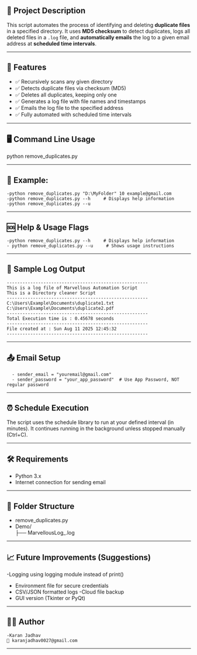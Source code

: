 
## 📄 Project Description

This script automates the process of identifying and deleting **duplicate files** in a specified directory. It uses **MD5 checksum** to detect duplicates, logs all deleted files in a `.log` file, and **automatically emails** the log to a given email address at **scheduled time intervals**.

---

## 🧰 Features

- ✅ Recursively scans any given directory
- ✅ Detects duplicate files via checksum (MD5)
- ✅ Deletes all duplicates, keeping only one
- ✅ Generates a log file with file names and timestamps
- ✅ Emails the log file to the specified address
- ✅ Fully automated with scheduled time intervals

---

## 🖥️ Command Line Usage

python remove_duplicates.py <DirectoryPath> <TimeInMinutes> <ReceiverEmail>

---

## 📌 Example:

    -python remove_duplicates.py "D:\MyFolder" 10 example@gmail.com
    -python remove_duplicates.py --h     # Displays help information
    -python remove_duplicates.py --u

---
## 🆘 Help & Usage Flags

    -python remove_duplicates.py --h     # Displays help information
    - python remove_duplicates.py --u     # Shows usage instructions
    
---
## 📁 Sample Log Output

    ------------------------------------------------------
    This is a log file of Marvellous Automation Script
    This is a Directory cleaner Script
    ------------------------------------------------------
    C:\Users\Example\Documents\duplicate1.txt
    C:\Users\Example\Documents\duplicate2.pdf
    ------------------------------------------------------
    Total Execution time is : 0.45678 seconds
    ------------------------------------------------------
    File created at : Sun Aug 11 2025 12:45:32
    ------------------------------------------------------

---

## 📤 Email Setup

      - sender_email = "youremail@gmail.com"
      - sender_password = "your_app_password"  # Use App Password, NOT regular password
       
  ---
  
## ⏰ Schedule Execution

   The script uses the schedule library to run at your defined interval (in minutes). It continues running in the background unless stopped manually (Ctrl+C).
   
---

## 🛠 Requirements

  - Python 3.x
  - Internet connection for sending email
   
---

## 📂 Folder Structure

- remove_duplicates.py
- Demo/<br>
       ├── MarvellousLog_<timestamp>.log
 
 ---
 
## 📈 Future Improvements (Suggestions)

  -Logging using logging module instead of print()
  - Environment file for secure credentials
  - CSV/JSON formatted logs
  -Cloud file backup
  - GUI version (Tkinter or PyQt)
    
---

## 👨‍💻 Author

    
    -Karan Jadhav
    📧 karanjadhav0027@gmail.com
     
---

